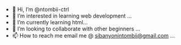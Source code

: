 - 👋 Hi, I’m @ntombii-ctrl
- 👀 I’m interested in learning web development ...
- 🌱 I’m currently learning html...
- 💞️ I’m looking to collaborate with other beginners ...
- 📫 How to reach me email me @ sibanyonintombii@gmail.com ...

<!---
ntombii-ctrl/ntombii-ctrl is a ✨ special ✨ repository because its `README.md` (this file) appears on your GitHub profile.
You can click the Preview link to take a look at your changes.
--->
